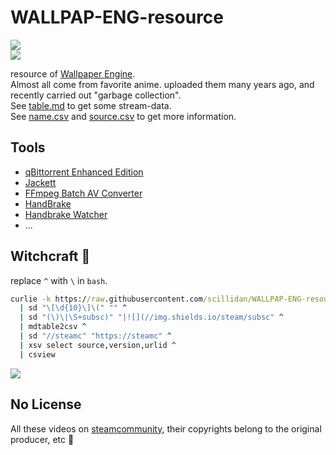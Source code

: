 # WALLPAP-ENG-resource

![](https://img.shields.io/steam/collection-files/1865840540?style=flat-square&label=items)  
[![](https://img.shields.io/static/v1?style=for-the-badge&message=atom&color=222222&logo=RSS&logoColor=FFA500&label=)](https://github.com/scillidan/WALLPAP-ENG-resource/commits/main.atom)

resource of [Wallpaper Engine](https://www.wallpaperengine.io/).  
Almost all come from favorite anime. uploaded them many years ago, and recently carried out "garbage collection".  
See [table.md](/table.md) to get some stream-data.  
See [name.csv](/data_name.csv) and [source.csv](/data_source.csv) to get more information.

## Tools

- [qBittorrent Enhanced Edition](https://github.com/c0re100/qBittorrent-Enhanced-Edition)
- [Jackett](https://github.com/Jackett/Jackett)
- [FFmpeg Batch AV Converter](https://github.com/eibol/ffmpeg_batch)
- [HandBrake](https://handbrake.fr)
- [Handbrake Watcher](https://github.com/shannah/handbrake-watcher)
- ...

## Witchcraft 🧙

replace `^` with `\` in `bash`.

```cmd
curlie -k https://raw.githubusercontent.com/scillidan/WALLPAP-ENG-resource/main/table.md ^
  | sd "\[\d{10}\]\(" "" ^
  | sd "(\)\|\S+subsc)" "|![](//img.shields.io/steam/subsc" ^
  | mdtable2csv ^
  | sd "//steamc" "https://steamc" ^
  | xsv select source,version,urlid ^
  | csview
````

![](/WALLPAP-ENG-resource.png)

## No License

All these videos on [steamcommunity](https://steamcommunity.com/), their copyrights belong to the original producer, etc 👮
